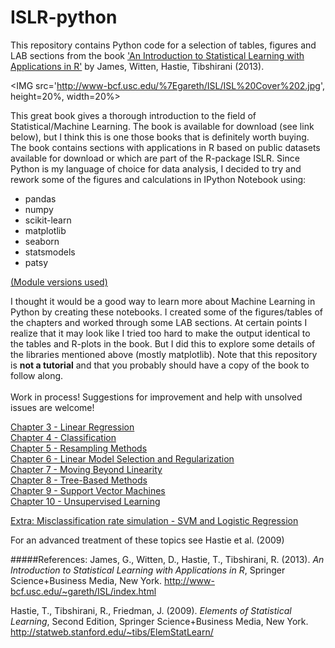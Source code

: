 # ISLR-python
This repository contains Python code for a selection of tables, figures and LAB sections from the book <A href='http://www-bcf.usc.edu/%7Egareth/ISL/index.html'  target='_blank'>'An Introduction to Statistical Learning with Applications in R'</A> by James, Witten, Hastie, Tibshirani (2013).<P>

<IMG src='http://www-bcf.usc.edu/%7Egareth/ISL/ISL%20Cover%202.jpg', height=20%, width=20%>

This great book gives a thorough introduction to the field of Statistical/Machine Learning. The book is available for download (see link below), but I think this is one those books that is definitely worth buying. The book contains sections with applications in R based on public datasets available for download or which are part of the R-package ISLR. Since Python is my language of choice for data analysis, I decided to try and rework some of the figures and calculations in IPython Notebook using:

<UL>
<LI>pandas
<LI>numpy
<LI>scikit-learn
<LI>matplotlib
<LI>seaborn
<LI>statsmodels
<LI>patsy
</UL>
<A href='http://nbviewer.ipython.org/github/JWarmenhoven/ISL-python/blob/master/Notebooks/Python%20module%20versions.ipynb'>(Module versions used)</A>

I thought it would be a good way to learn more about Machine Learning in Python by creating these notebooks. I created some of the figures/tables of the chapters and worked through some LAB sections. At certain points I realize that it may look like I tried too hard to make the output identical to the tables and R-plots in the book. But I did this to explore some details of the libraries mentioned above (mostly matplotlib). Note that this repository is <STRONG>not a tutorial</STRONG> and that you probably should have a copy of the book to follow along.<BR>
<BR> Work in process! Suggestions for improvement and help with unsolved issues are welcome!<P>

<A href='http://nbviewer.ipython.org/github/JWarmenhoven/ISL-python/blob/master/Notebooks/Chapter%203.ipynb'>Chapter 3 - Linear Regression</A><BR>
<A href='http://nbviewer.ipython.org/github/JWarmenhoven/ISL-python/blob/master/Notebooks/Chapter%204.ipynb'>Chapter 4 - Classification</A><BR>
<A href='http://nbviewer.ipython.org/github/JWarmenhoven/ISL-python/blob/master/Notebooks/Chapter%205.ipynb'>Chapter 5 - Resampling Methods</A><BR>
<A href='http://nbviewer.ipython.org/github/JWarmenhoven/ISL-python/blob/master/Notebooks/Chapter%206.ipynb'>Chapter 6 - Linear Model Selection and Regularization</A><BR>
<A href='http://nbviewer.ipython.org/github/JWarmenhoven/ISL-python/blob/master/Notebooks/Chapter%207.ipynb'>Chapter 7 - Moving Beyond Linearity</A><BR>
<A href='http://nbviewer.ipython.org/github/JWarmenhoven/ISL-python/blob/master/Notebooks/Chapter%208.ipynb'>Chapter 8 - Tree-Based Methods</A><BR>
<A href='http://nbviewer.ipython.org/github/JWarmenhoven/ISL-python/blob/master/Notebooks/Chapter%209.ipynb'>Chapter 9 - Support Vector Machines</A><BR>
<A href='http://nbviewer.ipython.org/github/JWarmenhoven/ISL-python/blob/master/Notebooks/Chapter%2010.ipynb'>Chapter 10 - Unsupervised Learning</A><P>
<A href='http://nbviewer.jupyter.org/github/JWarmenhoven/ISL-python/blob/master/Notebooks/Simulate.expected.misclassification.rate.ipynb'>Extra: Misclassification rate simulation - SVM and Logistic Regression</A><BR>

For an advanced treatment of these topics see Hastie et al. (2009)

#####References:
James, G., Witten, D., Hastie, T., Tibshirani, R. (2013). <I>An Introduction to Statistical Learning with Applications in  R</I>,  Springer Science+Business Media, New York.
http://www-bcf.usc.edu/~gareth/ISL/index.html

Hastie, T., Tibshirani, R., Friedman, J. (2009). <I>Elements of Statistical Learning</I>, Second Edition, Springer Science+Business Media, New York.
http://statweb.stanford.edu/~tibs/ElemStatLearn/
